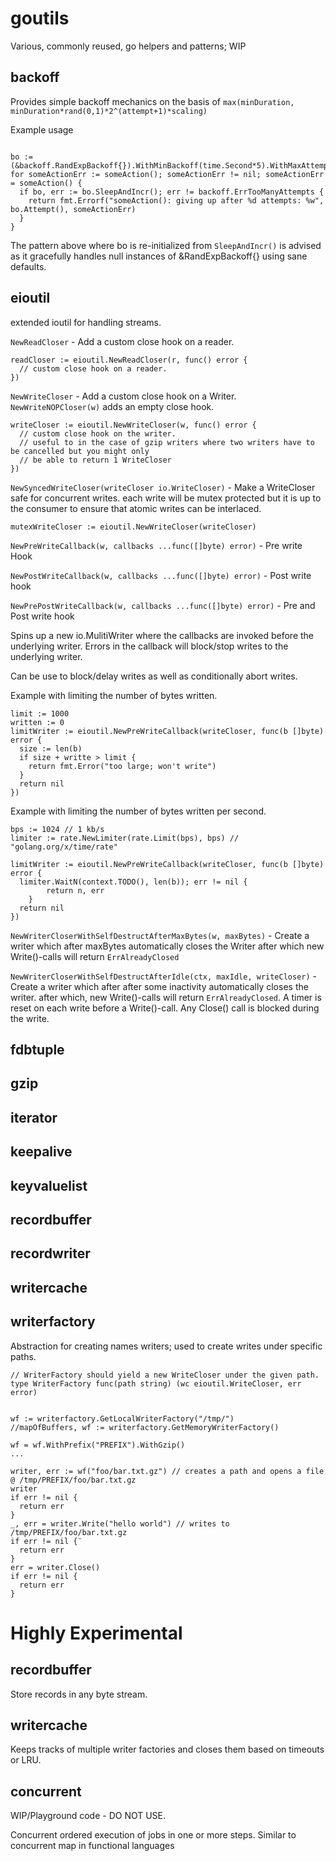 # goutils
Various, commonly reused, go helpers and patterns; WIP

## backoff

Provides simple backoff mechanics on the basis of `max(minDuration, minDuration*rand(0,1)*2^(attempt+1)*scaling)`

Example usage
```golang

bo := (&backoff.RandExpBackoff{}).WithMinBackoff(time.Second*5).WithMaxAttempts(10)
for someActionErr := someAction(); someActionErr != nil; someActionErr = someAction() {
  if bo, err := bo.SleepAndIncr(); err != backoff.ErrTooManyAttempts {
    return fmt.Errorf("someAction(): giving up after %d attempts: %w", bo.Attempt(), someActionErr)
  }
}

```

The pattern above where bo is re-initialized from `SleepAndIncr()` is advised as it gracefully
handles null instances of &RandExpBackoff{} using sane defaults.


## eioutil

extended ioutil for handling streams.

`NewReadCloser` - Add a custom close hook on a reader.
```golang
readCloser := eioutil.NewReadCloser(r, func() error {
  // custom close hook on a reader.
})

```

`NewWriteCloser` - Add a custom close hook on a Writer. `NewWriteNOPCloser(w)` adds an empty close hook.
```golang
writeCloser := eioutil.NewWriteCloser(w, func() error {
  // custom close hook on the writer.
  // useful to in the case of gzip writers where two writers have to be cancelled but you might only
  // be able to return 1 WriteCloser
})

```

`NewSyncedWriteCloser(writeCloser io.WriteCloser)` - Make a WriteCloser safe for concurrent writes.
each write will be mutex protected but it is up to the consumer to ensure that atomic writes can be
interlaced.

```golang
mutexWriteCloser := eioutil.NewWriteCloser(writeCloser)
```

`NewPreWriteCallback(w, callbacks ...func([]byte) error)` - Pre write Hook

`NewPostWriteCallback(w, callbacks ...func([]byte) error)` - Post write hook

`NewPrePostWriteCallback(w, callbacks ...func([]byte) error)` - Pre and Post write hook

Spins up a new io.MulitiWriter where the callbacks are invoked before the underlying writer. Errors in the callback will block/stop writes to the underlying writer.

Can be use to block/delay writes as well as conditionally abort writes.

Example with limiting the number of bytes written.
```golang
limit := 1000
written := 0
limitWriter := eioutil.NewPreWriteCallback(writeCloser, func(b []byte) error {
  size := len(b)
  if size + writte > limit {
    return fmt.Error("too large; won't write")
  }
  return nil
})
```

Example with limiting the number of bytes written per second.
```golang
bps := 1024 // 1 kb/s
limiter := rate.NewLimiter(rate.Limit(bps), bps) // "golang.org/x/time/rate"

limitWriter := eioutil.NewPreWriteCallback(writeCloser, func(b []byte) error {
  limiter.WaitN(context.TODO(), len(b)); err != nil {
		return n, err
	}
  return nil
})
```


`NewWriterCloserWithSelfDestructAfterMaxBytes(w, maxBytes)` - Create a writer which
after maxBytes automatically closes the Writer after which new Write()-calls will
return `ErrAlreadyClosed`


`NewWriterCloserWithSelfDestructAfterIdle(ctx, maxIdle, writeCloser)` - Create a writer which
after after some inactivity automatically closes the writer. after which, new Write()-calls will
return `ErrAlreadyClosed`. A timer is reset on each write before a Write()-call. Any Close()
call is blocked during the write.

## fdbtuple

## gzip

## iterator

## keepalive

## keyvaluelist

## recordbuffer

## recordwriter

## writercache

## writerfactory

Abstraction for creating names writers; used to create writes under specific paths.

```golang
// WriterFactory should yield a new WriteCloser under the given path.
type WriterFactory func(path string) (wc eioutil.WriteCloser, err error)


wf := writerfactory.GetLocalWriterFactory("/tmp/")
//mapOfBuffers, wf := writerfactory.GetMemoryWriterFactory()

wf = wf.WithPrefix("PREFIX").WithGzip()
...

writer, err := wf("foo/bar.txt.gz") // creates a path and opens a file @ /tmp/PREFIX/foo/bar.txt.gz
writer
if err != nil {
  return err
}
_, err = writer.Write("hello world") // writes to /tmp/PREFIX/foo/bar.txt.gz
if err != nil {¨
  return err
}
err = writer.Close()
if err != nil {
  return err
}

```


# Highly Experimental

## recordbuffer

Store records in any byte stream.


## writercache

Keeps tracks of multiple writer factories and closes them based on timeouts or LRU.

## concurrent

WIP/Playground code - DO NOT USE.

Concurrent ordered execution of jobs in one or more steps. Similar to concurrent map in functional languages
